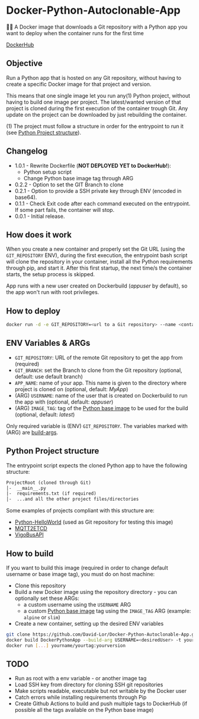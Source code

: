 # Docker-Python-Autoclonable-App

🐍🐳 A Docker image that downloads a Git repository with a Python app you want to deploy when the container runs for the first time

[DockerHub](https://hub.docker.com/r/davidlor/python-autoclonable-app/)

## Objective

Run a Python app that is hosted on any Git repository, without having to create a specific Docker image for that project and version.

This means that one single image let you run any(1) Python project, without having to build one image per project.
The latest/wanted version of that project is cloned during the first execution of the container trough Git.
Any update on the project can be downloaded by just rebuilding the container.

(1) The project must follow a structure in order for the entrypoint to run it (see [Python Project structure](#python-project-structure)).

## Changelog

- 1.0.1 - Rewrite Dockerfile (__NOT DEPLOYED YET to DockerHub!__):
    - Python setup script
    - Change Python base image tag through ARG
- 0.2.2 - Option to set the GIT Branch to clone
- 0.2.1 - Option to provide a SSH private key through ENV (encoded in base64).
- 0.1.1 - Check Exit code after each command executed on the entrypoint. If some part fails, the container will stop.
- 0.0.1 - Initial release.

## How does it work

When you create a new container and properly set the Git URL (using the `GIT_REPOSITORY` ENV), during the first execution, 
the entrypoint bash script will clone the repository in your container, install all the Python requirements through pip, 
and start it. After this first startup, the next time/s the container starts, the setup process is skipped.

App runs with a new user created on Dockerbuild (_appuser_ by default), so the app won't run with root privileges.

## How to deploy

```bash
docker run -d -e GIT_REPOSITORY=<url to a Git repository> --name <containerName> davidlor/python-autoclonable-app
```

## ENV Variables & ARGs

- `GIT_REPOSITORY`: URL of the remote Git repository to get the app from (required)
- `GIT_BRANCH`: set the Branch to clone from the Git repository (optional, default: use default branch)
- `APP_NAME`: name of your app. This name is given to the directory where project is cloned on (optional, default: _MyApp_)
- (ARG) `USERNAME`: name of the user that is created on Dockerbuild to run the app with (optional, default: _appuser_)
- (ARG) `IMAGE_TAG`: tag of the [Python base image](https://hub.docker.com/_/python/) to be used for the build (optional, default: _latest_)

Only required variable is (ENV) `GIT_REPOSITORY`. The variables marked with (ARG) are [build-args](https://docs.docker.com/engine/reference/commandline/build/#set-build-time-variables---build-arg).

## Python Project structure

The entrypoint script expects the cloned Python app to have the following structure:

```txt
ProjectRoot (cloned through Git)
│-  __main__.py
|-  requirements.txt (if required)
│-  ...and all the other project files/directories
```

Some examples of projects compliant with this structure are:

- [Python-HelloWorld](https://github.com/David-Lor/Python-HelloWorld) (used as Git repository for testing this image)
- [MQTT2ETCD](https://github.com/David-Lor/MQTT2ETCD)
- [VigoBusAPI](https://github.com/David-Lor/Python_VigoBusAPI)

## How to build

If you want to build this image (required in order to change default username or base image tag), you must do on host machine:

- Clone this repository
- Build a new Docker image using the repository directory - you can optionally set these ARGs:
    - a custom username using the `USERNAME` ARG
    - a custom [Python base image](https://hub.docker.com/_/python/) tag using the `IMAGE_TAG` ARG (example: `alpine` or `slim`)
- Create a new container, setting up the desired ENV variables

```bash
git clone https://github.com/David-Lor/Docker-Python-Autoclonable-App.git DockerPythonApp
docker build DockerPythonApp --build-arg USERNAME=<desiredUser> -t yourname/yourtag:yourversion
docker run [...] yourname/yourtag:yourversion
```

## TODO

- Run as root with a env variable - or another image tag
- Load SSH key from directory for cloning SSH git repositories
- Make scripts readable, executable but not writable by the Docker user
- Catch errors while installing requirements through Pip
- Create Github Actions to build and push multiple tags to DockerHub (if possible all the tags available on the Python base image)
